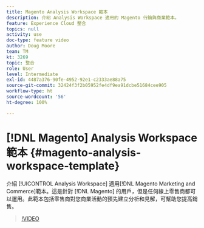 ```yaml
---
title: Magento Analysis Workspace 範本
description: 介紹 Analysis Workspace 適用的 Magento 行銷與商業範本。
feature: Experience Cloud 整合
topics: null
activity: use
doc-type: feature video
author: Doug Moore
team: TM
kt: 3269
topic: 整合
role: User
level: Intermediate
exl-id: 4487a376-90fe-4952-92e1-c2333ae88a75
source-git-commit: 32424f3f2b05952fe4df9ea91dcbe51684cee905
workflow-type: ht
source-wordcount: '56'
ht-degree: 100%

---
```


# [!DNL Magento] Analysis Workspace 範本 {#magento-analysis-workspace-template}

介紹 [!UICONTROL Analysis Workspace] 適用[!DNL Magento Marketing and Commerce]範本。這是針對 [!DNL Magento] 的用戶，但是任何線上零售商都可以運用。此範本包括零售商對您商業活動的預先建立分析和見解，可幫助您提高銷售。

>[!VIDEO](https://video.tv.adobe.com/v/28164/?quality=12)
